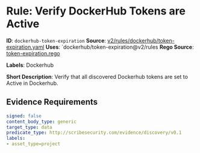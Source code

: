 # Rule: Verify DockerHub Tokens are Active

**ID**: `dockerhub-token-expiration`
**Source**: [v2/rules/dockerhub/token-expiration.yaml](https://github.com/scribe-public/sample-policies/v2/rules/dockerhub/token-expiration.yaml)
**Uses**: `dockerhub/token-expiration@v2/rules
**Rego Source**: [token-expiration.rego](https://github.com/scribe-public/sample-policies/v2/rules/dockerhub/token-expiration.rego)

**Labels**: Dockerhub

**Short Description**: Verify that all discovered Dockerhub tokens are set to Active in Dockerhub.

## Evidence Requirements

```yaml
signed: false
content_body_type: generic
target_type: data
predicate_type: http://scribesecurity.com/evidence/discovery/v0.1
labels:
- asset_type=project
```

